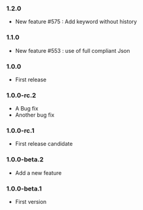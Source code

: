 ### 1.2.0
* New feature #575 : Add keyword without history

### 1.1.0
* New feature #553 : use of full compliant Json

### 1.0.0
* First release

### 1.0.0-rc.2
* A Bug fix
* Another bug fix

### 1.0.0-rc.1
* First release candidate

### 1.0.0-beta.2
* Add a new feature

### 1.0.0-beta.1
* First version

